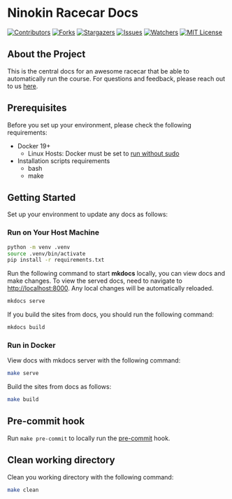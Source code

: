 # Ninokin Racecar Docs

[![Contributors][contributors-shield]][contributors-url]
[![Forks][forks-shield]][forks-url]
[![Stargazers][stars-shield]][stars-url]
[![Issues][issues-shield]][issues-url]
[![Watchers][watchers-shield]][watchers-url]
[![MIT License][license-shield]][license-url]

## About the Project

This is the central docs for an awesome racecar that be able to automatically run the course. For questions and feedback, please reach out to us [here](https://github.com/nino-kin/racecar-docs/discussions).

## Prerequisites

Before you set up your environment, please check the following requirements:

- Docker 19+
  - Linux Hosts: Docker must be set to [run without sudo](https://docs.docker.com/engine/install/linux-postinstall/)
- Installation scripts requirements
  - bash
  - make

## Getting Started

Set up your environment to update any docs as follows:

### Run on Your Host Machine

```bash
python -m venv .venv
source .venv/bin/activate
pip install -r requirements.txt
```

Run the following command to start **mkdocs** locally, you can view docs and make changes. To view the served docs, need to navigate to [http://localhost:8000](http://localhost:8000). Any local changes will be automatically reloaded.

```bash
mkdocs serve
```

If you build the sites from docs, you should run the following command:

```bash
mkdocs build
```

### Run in Docker

View docs with mkdocs server with the following command:

```bash
make serve
```

Build the sites from docs as follows:

```bash
make build
```

## Pre-commit hook

Run `make pre-commit` to locally run the [pre-commit](https://pre-commit.com/) hook.

## Clean working directory

Clean you working directory with the following command:

```bash
make clean
```

<!-- MARKDOWN LINKS & IMAGES -->
<!-- https://www.markdownguide.org/basic-syntax/#reference-style-links -->

[contributors-shield]: https://img.shields.io/github/contributors/nino-kin/racecar-docs.svg?style=for-the-badge
[contributors-url]: https://github.com/nino-kin/racecar-docs/graphs/contributors
[forks-shield]: https://img.shields.io/github/forks/nino-kin/racecar-docs.svg?style=for-the-badge
[forks-url]: https://github.com/nino-kin/racecar-docs/network/members
[stars-shield]: https://img.shields.io/github/stars/nino-kin/racecar-docs.svg?style=for-the-badge
[stars-url]: https://github.com/nino-kin/racecar-docs/stargazers
[issues-shield]: https://img.shields.io/github/issues/nino-kin/racecar-docs.svg?style=for-the-badge
[issues-url]: https://github.com/nino-kin/racecar-docs/issues
[watchers-shield]: https://img.shields.io/github/watchers/nino-kin/racecar-docs.svg?style=for-the-badge
[watchers-url]: https://github.com/nino-kin/racecar-docs/watchers
[license-shield]: https://img.shields.io/github/license/nino-kin/racecar-docs.svg?style=for-the-badge
[license-url]: https://github.com/nino-kin/racecar-docs/blob/main/LICENSE
